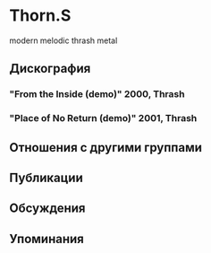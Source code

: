 # Thorn.S

modern melodic thrash metal

## Дискография

### "From the Inside (demo)" 2000, Thrash



### "Place of No Return (demo)" 2001, Thrash




## Отношения с другими группами


## Публикации


## Обсуждения


## Упоминания

